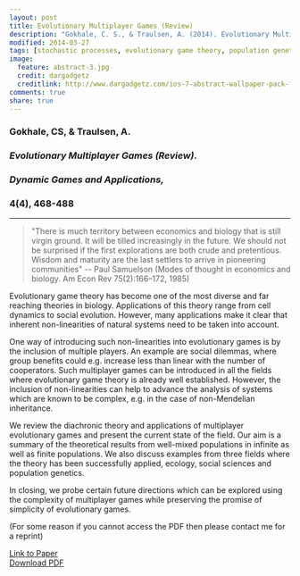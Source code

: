 ```yaml
---
layout: post
title: Evolutionary Multiplayer Games (Review)
description: "Gokhale, C. S., & Traulsen, A. (2014). Evolutionary Multiplayer Games. Dynamic Games and Applications."
modified: 2014-03-27
tags: [stochastic processes, evolutionary game theory, population genetics, multiple players, deterministic dynamics, equilibrium, cooperation, Red King, drift, Medea]
image:
  feature: abstract-3.jpg
  credit: dargadgetz
  creditlink: http://www.dargadgetz.com/ios-7-abstract-wallpaper-pack-for-iphone-5-and-ipod-touch-retina/
comments: true
share: true
---
```


### Gokhale, CS, & Traulsen, A.

### *Evolutionary Multiplayer Games (Review).*

### *Dynamic Games and Applications,*

### 4(4), 468-488

***

> "There is much territory between economics and biology that is still virgin ground. It will be tilled increasingly in the future. We should not be surprised if the first explorations are both crude and pretentious. Wisdom and maturity are the last settlers to arrive in pioneering communities"
-- Paul Samuelson (Modes of thought in economics and biology. Am Econ Rev 75(2):166–172, 1985)

Evolutionary game theory has become one of the most diverse and far reaching theories in biology. Applications of this theory range from cell dynamics to social evolution. However, many applications make it clear that inherent non-linearities of natural systems need to be taken into account.

One way of introducing such non-linearities into evolutionary games is by the inclusion of multiple players. An example are social dilemmas, where group benefits could e.g. increase less than linear with the number of cooperators. Such multiplayer games can be introduced in all the fields where evolutionary game theory is already well established. However, the inclusion of non-linearities can help to advance the analysis of systems which are known to be complex, e.g. in the case of non-Mendelian inheritance.

We review the diachronic theory and applications of multiplayer evolutionary games and present the current state of the field. Our aim is a summary of the theoretical results from well-mixed populations in infinite as well as finite populations. We also discuss examples from three fields where the theory has been successfully applied, ecology, social sciences and population genetics.

In closing, we probe certain future directions which can be explored using the complexity of multiplayer games while preserving the promise of simplicity of evolutionary games.

(For some reason if you cannot access the PDF then please contact me for a reprint)

<div markdown="0"><a href="http://link.springer.com/article/10.1007/s13235-014-0106-2" class="btn btn-success">Link to Paper</a></div>

<div markdown="0"><a href="{{ site.url }}/papers/Gokhale_Dyn_Games_Appl_2014.pdf" class="btn btn-info">Download PDF</a></div>
